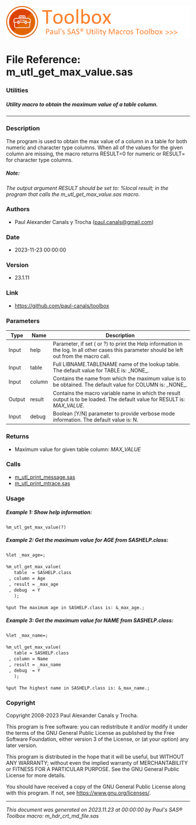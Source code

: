 [![../../misc/images/doc_header.png](../../misc/images/doc_header.png)](#)
# 
# File Reference: m_utl_get_max_value.sas

### Utilities

##### Utility macro to obtain the maximum value of a table column.

***

### Description
The program is used to obtain the max value of a column in a table for both numeric and character type columns. When all of the values for the given column are missing, the macro returns RESULT=0 for numeric or RESULT= for character type columns.



##### *Note:*
*The output argument RESULT should be set to: %local result; in the program that calls the m_utl_get_max_value.sas macro.*

### Authors
* Paul Alexander Canals y Trocha (paul.canals@gmail.com)

### Date
* 2023-11-23 00:00:00

### Version
* 23.1.11

### Link
* https://github.com/paul-canals/toolbox

### Parameters
| Type | Name | Description |
| ---- | ---- | ----------- |
| Input | help | Parameter, if set ( or ?) to print the Help information in the log. In all other cases this parameter should be left out from the macro call. |
| Input | table | Full LIBNAME.TABLENAME name of the lookup table. The default value for TABLE is: \_NONE\_. |
| Input | column | Contains the name from which the maximum value is to be obtained. The default value for COLUMN is: \_NONE\_. |
| Output | result | Contains the macro variable name in which the result output is to be loaded. The default value for RESULT is: _MAX_VALUE_. |
| Input | debug | Boolean [Y/N] parameter to provide verbose mode information. The default value is: N. |

### Returns
* Maximum value for given table column: _MAX_VALUE_

### Calls
* [m_utl_print_message.sas](m_utl_print_message.md)
* [m_utl_print_mtrace.sas](m_utl_print_mtrace.md)

### Usage

##### Example 1: Show help information:
```sas
%m_utl_get_max_value(?)
```

##### Example 2: Get the maximum value for AGE from SASHELP.class:
```sas
%let _max_age=;

%m_utl_get_max_value(
   table  = SASHELP.class
 , column = Age
 , result = _max_age
 , debug  = Y
   );

%put The maximum age in SASHELP.class is: &_max_age.;
```

##### Example 3: Get the maximum value for NAME from SASHELP.class:
```sas
%let _max_name=;

%m_utl_get_max_value(
   table = SASHELP.class
 , column = Name
 , result = _max_name
 , debug  = Y
   );

%put The highest name in SASHELP.class is: &_max_name.;
```

### Copyright
Copyright 2008-2023 Paul Alexander Canals y Trocha. 
 
This program is free software: you can redistribute it and/or modify 
it under the terms of the GNU General Public License as published by 
the Free Software Foundation, either version 3 of the License, or 
(at your option) any later version. 
 
This program is distributed in the hope that it will be useful, 
but WITHOUT ANY WARRANTY; without even the implied warranty of 
MERCHANTABILITY or FITNESS FOR A PARTICULAR PURPOSE. See the 
GNU General Public License for more details. 
 
You should have received a copy of the GNU General Public License 
along with this program. If not, see <https://www.gnu.org/licenses/>. 


***
*This document was generated on 2023.11.23 at 00:00:00 by Paul's SAS&reg; Toolbox macro: m_hdr_crt_md_file.sas*
